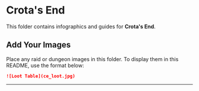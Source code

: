 # Crota's End

This folder contains infographics and guides for **Crota's End**.

## Add Your Images
Place any raid or dungeon images in this folder. To display them in this README, use the format below:

```markdown
![Loot Table](ce_loot.jpg)
```

---
